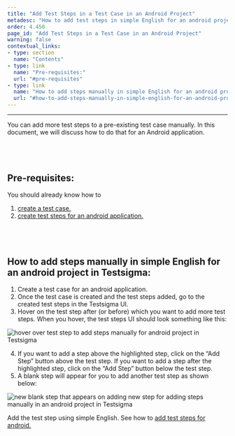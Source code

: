 ```yaml
---
title: "Add Test Steps in a Test Case in an Android Project"
metadesc: "How to add test steps in simple English for an android project in Testsigma."
order: 4.450
page_id: "Add Test Steps in a Test Case in an Android Project"
warning: false
contextual_links:
- type: section
  name: "Contents"
- type: link
  name: "Pre-requisites:"
  url: "#pre-requisites"
- type: link
  name: "How to add steps manually in simple English for an android project in Testsigma:"
  url: "#how-to-add-steps-manually-in-simple-english-for-an-android-project-in-testsigma"
---
```


---

You can add more test steps to a pre-existing test case manually. In this document, we will discuss how to do that for an Android application. 

&emsp;
---

## **Pre-requisites:**
You should already know how to
 1. [create a test case.](https://testsigma.com/docs/test-cases/manage/add-edit-delete/)
 2. [create test steps for an android application.](https://testsigma.com/docs/test-cases/create-steps/)

&emsp;
---

## **How to add steps manually in simple English for an android project in Testsigma:**

 1. Create a test case for an android application.
 2. Once the test case is created and the test steps added, go to the created test steps in the Testsigma UI.
 3. Hover on the test step after (or before) which you want to add more test steps. When you hover, the test steps UI should look something like this:

![hover over test step to add steps manually for android project in Testsigma](https://docs.testsigma.com/images/android-apps/hover-test-step-add-steps-manually-android-testsigma.png)

 4. If you want to add a step above the highlighted step, click on the “Add Step” button above the test step. If you want to add a step after the highlighted step, click on the “Add Step” button below the test step.
 5. A blank step will appear for you to add another test step as shown below:

![new blank step that appears on adding new step for adding steps manually in an android project in Testsigma](https://docs.testsigma.com/images/android-apps/new-blank-step-add-steps-manually-android-testsigma.png)

Add the test step using simple English. See how to [add test steps for android.](https://testsigma.com/docs/test-cases/create-steps/)



